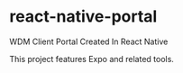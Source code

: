 # react-native-portal
WDM Client Portal Created In React Native

This project features Expo and related tools.

